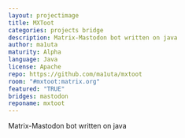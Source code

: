 ```yaml
---
layout: projectimage
title: MXToot
categories: projects bridge
description: Matrix-Mastodon bot written on java
author: ma1uta
maturity: Alpha
language: Java
license: Apache
repo: https://github.com/ma1uta/mxtoot
room: "#mxtoot:matrix.org"
featured: "TRUE"
bridges: mastodon
reponame: mxtoot
---
```


Matrix-Mastodon bot written on java
